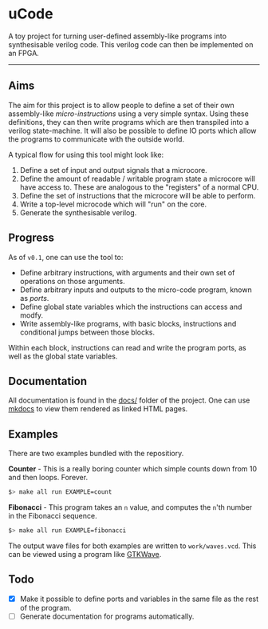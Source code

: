 
# uCode

A toy project for turning user-defined assembly-like programs into 
synthesisable verilog code. This verilog code can then be implemented on
an FPGA.

---

## Aims

The aim for this project is to allow people to define a set of their own
assembly-like *micro-instructions* using a very simple syntax. Using these
definitions, they can then write programs which are then transpiled into a
verilog state-machine. It will also be possible to define IO ports which allow
the programs to communicate with the outside world.

A typical flow for using this tool might look like:

1. Define a set of input and output signals that a microcore.
2. Define the amount of readable / writable program state a microcore will
   have access to. These are analogous to the "registers" of a normal CPU.
3. Define the set of instructions that the microcore will be able to
   perform.
4. Write a top-level microcode which will "run" on the core.
5. Generate the synthesisable verilog.

## Progress

As of `v0.1`, one can use the tool to:

- Define arbitrary instructions, with arguments and their own set of
  operations on those arguments.
- Define arbitrary inputs and outputs to the micro-code program, known as 
  *ports*.
- Define global state variables which the instructions can access and modfy.
- Write assembly-like programs, with basic blocks, instructions and
  conditional jumps between those blocks.

Within each block, instructions can read and write the program ports, as well
as the global state variables.

## Documentation

All documentation is found in the [docs/](./docs/) folder of the project.
One can use [mkdocs](http://www.mkdocs.org/) to view them rendered as linked 
HTML pages.


## Examples

There are two examples bundled with the repositiory.

**Counter** - This is a really boring counter which simple counts down
from 10 and then loops. Forever.

```sh
$> make all run EXAMPLE=count
```

**Fibonacci** - This program takes an `n` value, and computes the `n`'th
number in the Fibonacci sequence.

```sh
$> make all run EXAMPLE=fibonacci
```

The output wave files for both examples are written to `work/waves.vcd`. This
can be viewed using a program like
[GTKWave](http://iverilog.wikia.com/wiki/GTKWAVE).

## Todo

- [X] Make it possible to define ports and variables in the same file as
      the rest of the program.
- [ ] Generate documentation for programs automatically.
